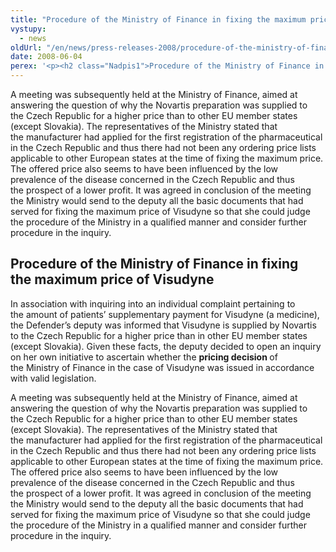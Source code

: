 ```yaml
---
title: "Procedure of the Ministry of Finance in fixing the maximum price of Visudyne"
vystupy:
  - news
oldUrl: "/en/news/press-releases-2008/procedure-of-the-ministry-of-finance-in-fixing-the-maximum-price-of-visudyne/"
date: 2008-06-04
perex: '<p><h2 class="Nadpis1">Procedure of the Ministry of Finance in fixing the maximum price of Visudyne</h2> <p class="Normln" style="text-indent:0pt;">In association with inquiring into an individual complaint pertaining to the amount of patients’ supplementary payment for Visudyne (a medicine), the Defender’s deputy was informed that Visudyne is supplied by Novartis to the Czech Republic for a higher price than in other EU member states (except Slovakia). Given these facts, the deputy decided to open an inquiry on her own initiative to ascertain whether the <span style="font-weight:bold;">pricing decision </span>of the Ministry of Finance in the case of Visudyne was issued in accordance with valid legislation.</p>'
---
```


<!-- imported from the old website -->

<p class="Normln" style="text-indent:0pt;">A meeting was subsequently held at the Ministry of Finance, aimed at answering the question of why the Novartis preparation was supplied to the Czech Republic for a higher price than to other EU member states (except Slovakia). The representatives of the Ministry stated that the manufacturer had applied for the first registration of the pharmaceutical in the Czech Republic and thus there had not been any ordering price lists applicable to other European states at the time of fixing the maximum price. The offered price also seems to have been influenced by the low prevalence of the disease concerned in the Czech Republic and thus the prospect of a lower profit. It was agreed in conclusion of the meeting the Ministry would send to the deputy all the basic documents that had served for fixing the maximum price of Visudyne so that she could judge the procedure of the Ministry in a qualified manner and consider further procedure in the inquiry.</p>
</p>
  
<h2 class="Nadpis1">Procedure of the Ministry of Finance in fixing the maximum price of Visudyne</h2>
<p class="Normln" style="text-indent:0pt;">In association with inquiring into an individual complaint pertaining to the amount of patients’ supplementary payment for Visudyne (a medicine), the Defender’s deputy was informed that Visudyne is supplied by Novartis to the Czech Republic for a higher price than in other EU member states (except Slovakia). Given these facts, the deputy decided to open an inquiry on her own initiative to ascertain whether the <span style="font-weight:bold;">pricing decision </span>of the Ministry of Finance in the case of Visudyne was issued in accordance with valid legislation.</p>
<p class="Normln" style="text-indent:0pt;">A meeting was subsequently held at the Ministry of Finance, aimed at answering the question of why the Novartis preparation was supplied to the Czech Republic for a higher price than to other EU member states (except Slovakia). The representatives of the Ministry stated that the manufacturer had applied for the first registration of the pharmaceutical in the Czech Republic and thus there had not been any ordering price lists applicable to other European states at the time of fixing the maximum price. The offered price also seems to have been influenced by the low prevalence of the disease concerned in the Czech Republic and thus the prospect of a lower profit. It was agreed in conclusion of the meeting the Ministry would send to the deputy all the basic documents that had served for fixing the maximum price of Visudyne so that she could judge the procedure of the Ministry in a qualified manner and consider further procedure in the inquiry.</p>

